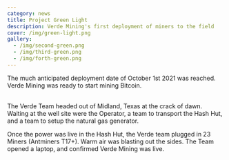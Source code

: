 ```yaml
---
category: news
title: Project Green Light
description: Verde Mining's first deployment of miners to the field
cover: /img/green-light.png
gallery:
  - /img/second-green.png
  - /img/third-green.png
  - /img/forth-green.png
---
```

The much anticipated deployment date of October 1st 2021 was reached. Verde Mining was ready to start mining Bitcoin. 

\
The Verde Team headed out of Midland, Texas at the crack of dawn. Waiting at the well site were the Operator, a team to transport the Hash Hut, and a team to setup the natural gas generator.



Once the power was live in the Hash Hut, the Verde team plugged in 23 Miners (Antminers T17+). Warm air was blasting out the sides. The Team opened a laptop, and confirmed Verde Mining was live.